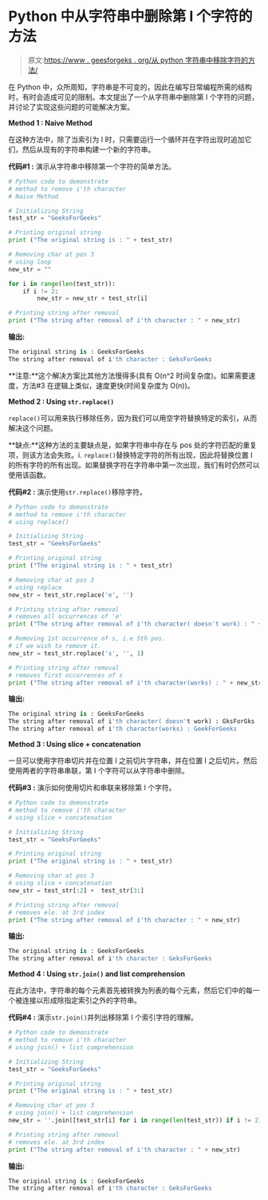 # Python 中从字符串中删除第 I 个字符的方法

> 原文:[https://www . geesforgeks . org/从 python 字符串中移除字符的方法/](https://www.geeksforgeeks.org/ways-to-remove-ith-character-from-string-in-python/)

在 Python 中，众所周知，字符串是不可变的，因此在编写日常编程所需的结构时，有时会造成可见的限制。本文提出了一个从字符串中删除第 I 个字符的问题，并讨论了实现这些问题的可能解决方案。

**Method 1 : Naive Method**

在这种方法中，除了当索引为 I 时，只需要运行一个循环并在字符出现时追加它们，然后从现有的字符串构建一个新的字符串。

**代码#1 :** 演示从字符串中移除第一个字符的简单方法。

```py
# Python code to demonstrate
# method to remove i'th character
# Naive Method

# Initializing String 
test_str = "GeeksForGeeks"

# Printing original string 
print ("The original string is : " + test_str)

# Removing char at pos 3
# using loop
new_str = ""

for i in range(len(test_str)):
    if i != 2:
        new_str = new_str + test_str[i]

# Printing string after removal  
print ("The string after removal of i'th character : " + new_str)
```

**输出:**

```py
The original string is : GeeksForGeeks
The string after removal of i'th character : GeksForGeeks

```

**注意:**这个解决方案比其他方法慢得多(具有 O(n^2 时间复杂度)。如果需要速度，方法#3 在逻辑上类似，速度更快(时间复杂度为 O(n))。

**Method 2 : Using `str.replace()`**

`replace()`可以用来执行移除任务，因为我们可以用空字符替换特定的索引，从而解决这个问题。

**缺点:**这种方法的主要缺点是，如果字符串中存在与 pos 处的字符匹配的重复项，则该方法会失败。i. `replace()`替换特定字符的所有出现，因此将替换位置 I 的所有字符的所有出现。如果替换字符在字符串中第一次出现，我们有时仍然可以使用该函数。

**代码#2 :** 演示使用`str.replace()`移除字符。

```py
# Python code to demonstrate
# method to remove i'th character
# using replace()

# Initializing String 
test_str = "GeeksForGeeks"

# Printing original string 
print ("The original string is : " + test_str)

# Removing char at pos 3
# using replace
new_str = test_str.replace('e', '')

# Printing string after removal  
# removes all occurrences of 'e'
print ("The string after removal of i'th character( doesn't work) : " + new_str)

# Removing 1st occurrence of s, i.e 5th pos.
# if we wish to remove it.
new_str = test_str.replace('s', '', 1)

# Printing string after removal  
# removes first occurrences of s
print ("The string after removal of i'th character(works) : " + new_str)
```

**输出:**

```py
The original string is : GeeksForGeeks
The string after removal of i'th character( doesn't work) : GksForGks
The string after removal of i'th character(works) : GeekForGeeks

```

**Method 3 : Using slice + concatenation**

一旦可以使用字符串切片并在位置 I 之前切片字符串，并在位置 I 之后切片。然后使用两者的字符串串联，第 I 个字符可以从字符串中删除。

**代码#3 :** 演示如何使用切片和串联来移除第 I 个字符。

```py
# Python code to demonstrate
# method to remove i'th character
# using slice + concatenation

# Initializing String 
test_str = "GeeksForGeeks"

# Printing original string 
print ("The original string is : " + test_str)

# Removing char at pos 3
# using slice + concatenation
new_str = test_str[:2] +  test_str[3:]

# Printing string after removal  
# removes ele. at 3rd index
print ("The string after removal of i'th character : " + new_str)
```

**输出:**

```py
The original string is : GeeksForGeeks
The string after removal of i'th character : GeksForGeeks

```

**Method 4 : Using `str.join()` and list comprehension**

在此方法中，字符串的每个元素首先被转换为列表的每个元素，然后它们中的每一个被连接以形成除指定索引之外的字符串。

**代码#4 :** 演示`str.join()`并列出移除第 I 个索引字符的理解。

```py
# Python code to demonstrate
# method to remove i'th character
# using join() + list comprehension

# Initializing String 
test_str = "GeeksForGeeks"

# Printing original string 
print ("The original string is : " + test_str)

# Removing char at pos 3
# using join() + list comprehension
new_str = ''.join([test_str[i] for i in range(len(test_str)) if i != 2])

# Printing string after removal  
# removes ele. at 3rd index
print ("The string after removal of i'th character : " + new_str)
```

**输出:**

```py
The original string is : GeeksForGeeks
The string after removal of i'th character : GeksForGeeks

```